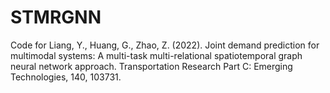 # STMRGNN
Code for Liang, Y., Huang, G., Zhao, Z. (2022). Joint demand prediction for multimodal systems: A multi-task multi-relational spatiotemporal graph neural network approach. Transportation Research Part C: Emerging Technologies, 140, 103731.
